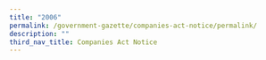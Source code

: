 ```yaml
---
title: "2006"
permalink: /government-gazette/companies-act-notice/permalink/
description: ""
third_nav_title: Companies Act Notice
---
```

